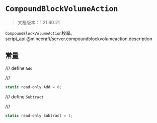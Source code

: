 # `CompoundBlockVolumeAction`

> 文档版本：1.21.60.21

`CompoundBlockVolumeAction`枚举。script_api.@minecraft/server.compoundblockvolumeaction.description

## 常量

/// define
`Add`


///

```js
static read-only Add = 0;
```


/// define
`Subtract`


///

```js
static read-only Subtract = 1;
```

